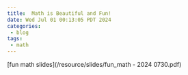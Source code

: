 ```yaml
---
title:  Math is Beautiful and Fun!
date: Wed Jul 01 00:13:05 PDT 2024
categories:
 - blog
tags:
 - math
---
```


[fun math slides](/resource/slides/fun_math - 2024 0730.pdf)
